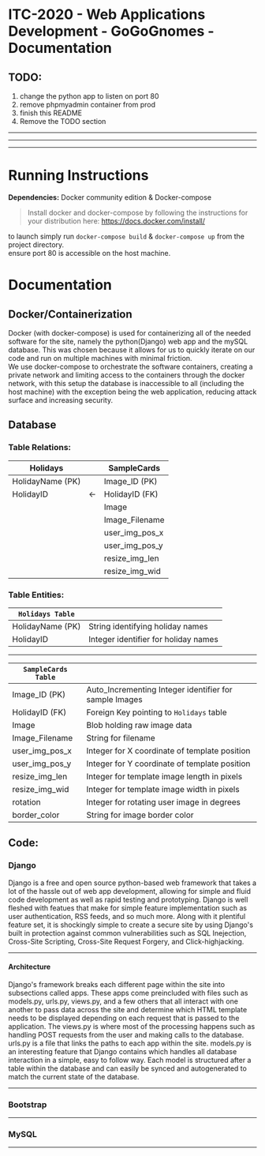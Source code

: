 # ITC-2020 - Web Applications Development - GoGoGnomes - Documentation

## TODO:
1. change the python app to listen on port 80
1. remove phpmyadmin container from prod
1. finish this README
1. Remove the TODO section

---
---
---

# Running Instructions
**Dependencies:** Docker community edition & Docker-compose  
> Install docker and docker-compose by following the instructions for your distribution here: https://docs.docker.com/install/  

to launch simply run `docker-compose build` & `docker-compose up` from the project directory.  
ensure port 80 is accessible on the host machine.  


<!-- DOCUMENTATION INSTRUCTIONS!
Documentation (10 points)
README file that describes the architecture/design of the systems, enumerate and explain
features of the system, show how different programs interact. If you implement new features,
clearly state them. This document also explains the database design and shows how tables are
related. Please follow this format for submission:
Web Applications Development – Team Name - Documentation
Application Deliverables and Documentation must be submitted by Sunday, April 5th @
11:59PM PST via Google Form. -->

# Documentation
## Docker/Containerization
Docker (with docker-compose) is used for containerizing all of the needed software for the site, namely the python(Django) web app and the mySQL database. This was chosen because it allows for us to quickly iterate on our code and run on multiple machines with minimal friction.  
We use docker-compose to orchestrate the software containers, creating a private network and limiting access to the containers through the docker network, with this setup the database is inaccessible to all (including the host machine) with the exception being the web application, reducing attack surface and increasing security.

## Database
### Table Relations: 
Holidays        |    | SampleCards 
----------------|----| --------------
HolidayName (PK)|    | Image_ID (PK)
HolidayID       | <- | HolidayID (FK)
|               |    | Image
|               |    | Image_Filename
|               |    | user_img_pos_x
|               |    | user_img_pos_y
|               |    | resize_img_len
|               |    | resize_img_wid

### Table Entities:
`Holidays Table` |                                       |
-----------------|---------------------------------------|
HolidayName (PK) | String identifying holiday names      |
HolidayID        | Integer identifier for holiday names  |

---

`SampleCards Table`|                                         |
-------------------|-----------------------------------------|
Image_ID (PK)  | Auto_Incrementing Integer identifier for sample Images |
HolidayID (FK) | Foreign Key pointing to `Holidays` table |
Image          | Blob holding raw image data |
Image_Filename | String for filename |
user_img_pos_x | Integer for X coordinate of template position |
user_img_pos_y | Integer for Y coordinate of template position |
resize_img_len | Integer for template image length in pixels |
resize_img_wid | Integer for template image width in pixels |
rotation       | Integer for rotating user image in degrees |
border_color    | String for image border color |


## Code:
### Django
Django is a free and open source python-based web framework that takes a lot of the hassle out of web app development, allowing for simple and fluid code development as well as rapid testing and prototyping. Django is well fleshed with featues that make for simple feature implementation such as user authentication, RSS feeds, and so much more. Along with it plentiful feature set, it is shockingly simple to create a secure site by using Django's built in protection against common vulnerabilities such as SQL Inejection, Cross-Site Scripting, Cross-Site Request Forgery, and Click-highjacking.

---

#### Architecture
Django's framework breaks each different page within the site into subsections called apps. These apps come preincluded with files such as models.py, urls.py, views.py, and a few others that all interact with one another to pass data across the site and determine which HTML template needs to be displayed depending on each request that is passed to the application. The views.py is where most of the processing happens such as handling POST requests from the user and making calls to the database. urls.py is a file that links the paths to each app within the site. models.py is an interesting feature that Django contains which handles all database interaction in a simple, easy to follow way. Each model is structured after a table within the database and can easily be synced and autogenerated to match the current state of the database.

---

### Bootstrap


---

### MySQL


---
